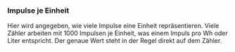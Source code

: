 ### Impulse je Einheit

Hier wird angegeben, wie viele Impulse eine Einheit repräsentieren. Viele Zähler arbeiten mit 1000 Impulsen je Einheit, was einem Impuls pro Wh oder Liter entspricht. Der genaue Wert steht in der Regel direkt auf dem Zähler.